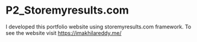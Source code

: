 # P2_Storemyresults.com
I developed this portfolio website using storemyresults.com framework. To see the website visit https://imakhilareddy.me/
